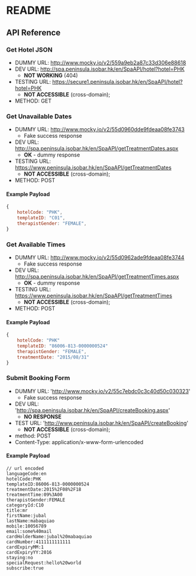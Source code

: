 # README

## API Reference

### Get Hotel JSON

- DUMMY URL: http://www.mocky.io/v2/559a9eb2a87c33d306e88618
- DEV URL: http://spa.peninsula.isobar.hk/en/SpaAPI/hotel?hotel=PHK
    + __NOT WORKING__ (404)
- TESTING URL: https://secure1.peninsula.isobar.hk/en/SpaAPI/hotel?hotel=PHK
    + __NOT ACCESSIBLE__ (cross-domain);
- METHOD: GET

### Get Unavailable Dates

- DUMMY URL: http://www.mocky.io/v2/55d0960dde9fdeaa08fe3743
    + Fake success response
- DEV URL: http://spa.peninsula.isobar.hk/en/SpaAPI/getTreatmentDates.aspx
    + __OK__ - dummy response
- TESTING URL: https://www.peninsula.isobar.hk/en/SpaAPI/getTreatmentDates
    + __NOT ACCESSIBLE__ (cross-domain);
- METHOD: POST

#### Example Payload

```javascript
{  
    hotelCode: "PHK",
    templateID: "C01",
    therapistGender: "FEMALE",
}
```

### Get Available Times

- DUMMY URL: http://www.mocky.io/v2/55d0962ade9fdeaa08fe3744
    + Fake success response
- DEV URL: http://spa.peninsula.isobar.hk/en/SpaAPI/getTreatmentTimes.aspx
    + __OK__ - dummy response
- TESTING URL: https://www.peninsula.isobar.hk/en/SpaAPI/getTreatmentTimes
    + __NOT ACCESSIBLE__ (cross-domain);
- METHOD: POST

#### Example Payload

```javascript
{  
    hotelCode: "PHK"
    templateID: "86006-813-0000000524"
    therapistGender: "FEMALE",
    treatmentDate: "2015/08/31"
}
```

### Submit Booking Form

- DUMMY URL: 'http://www.mocky.io/v2/55c7ebdc0c3c40d50c030323'
    + Fake success response
- DEV URL: 'http://spa.peninsula.isobar.hk/en/SpaAPI/createBooking.aspx'
    + __NO RESPONSE__
- TEST URL: 'http://www.peninsula.isobar.hk/en/SpaAPI/createBooking'
    + __NOT ACCESSIBLE__ (cross-domain);
- method: POST
- Content-Type: application/x-www-form-urlencoded

#### Example Payload

```
// url encoded
languageCode:en
hotelCode:PHK
templateID:86006-813-0000000524
treatmentDate:2015%2F08%2F18
treatmentTime:09%3A00
therapistGender:FEMALE
categoryId:C10
title:mr
firstName:jubal
lastName:mabaquiao
mobile:10056789
email:some%40mail
cardHolderName:jubal%20mabaquiao
cardNumber:4111111111111
cardExpiryMM:1
cardExpiryYY:2016
staying:no
specialRequest:hello%20world
subscribe:true
```
